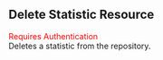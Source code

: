 ## Delete Statistic Resource
<span style="color:red">Requires Authentication</span>  
Deletes a statistic from the repository.
